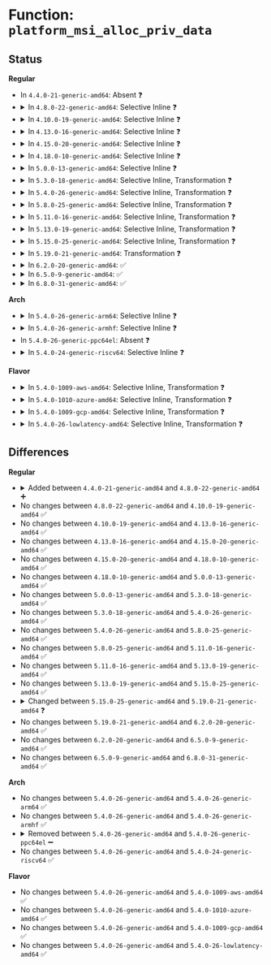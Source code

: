 # Function: <code>platform_msi_alloc_priv_data</code>

## Status
<b>Regular</b>
<ul>
<li>
In <code>4.4.0-21-generic-amd64</code>: Absent ❓
</li>
<li>
<details>
<summary>In <code>4.8.0-22-generic-amd64</code>: Selective Inline ❓</summary>

```c
struct platform_msi_priv_data * platform_msi_alloc_priv_data(struct device * dev, unsigned int nvec, irq_write_msi_msg_t write_msi_msg)
```

```json
{
  "name": "platform_msi_alloc_priv_data",
  "collision_type": "Unique Static",
  "inline_type": "Selective",
  "funcs": [
    {
      "addr": 18446744071584883104,
      "name": "platform_msi_alloc_priv_data",
      "external": false,
      "loc": "drivers/base/platform-msi.c:205",
      "file": "drivers/base/platform-msi.c",
      "inline": "not declared, inlined",
      "caller_inline": [],
      "caller_func": [
        "drivers/base/platform-msi.c:platform_msi_create_device_domain",
        "drivers/base/platform-msi.c:platform_msi_domain_alloc_irqs"
      ]
    }
  ],
  "symbols": [
    {
      "addr": 18446744071584883104,
      "name": "platform_msi_alloc_priv_data",
      "section": ".text",
      "bind": "STB_LOCAL",
      "size": 259
    }
  ]
}
```
</details>
</li>
<li>
<details>
<summary>In <code>4.10.0-19-generic-amd64</code>: Selective Inline ❓</summary>

```c
struct platform_msi_priv_data * platform_msi_alloc_priv_data(struct device * dev, unsigned int nvec, irq_write_msi_msg_t write_msi_msg)
```

```json
{
  "name": "platform_msi_alloc_priv_data",
  "collision_type": "Unique Static",
  "inline_type": "Selective",
  "funcs": [
    {
      "addr": 18446744071585076720,
      "name": "platform_msi_alloc_priv_data",
      "external": false,
      "loc": "drivers/base/platform-msi.c:204",
      "file": "drivers/base/platform-msi.c",
      "inline": "not declared, inlined",
      "caller_inline": [],
      "caller_func": [
        "drivers/base/platform-msi.c:platform_msi_create_device_domain",
        "drivers/base/platform-msi.c:platform_msi_domain_alloc_irqs"
      ]
    }
  ],
  "symbols": [
    {
      "addr": 18446744071585076720,
      "name": "platform_msi_alloc_priv_data",
      "section": ".text",
      "bind": "STB_LOCAL",
      "size": 259
    }
  ]
}
```
</details>
</li>
<li>
<details>
<summary>In <code>4.13.0-16-generic-amd64</code>: Selective Inline ❓</summary>

```c
struct platform_msi_priv_data * platform_msi_alloc_priv_data(struct device * dev, unsigned int nvec, irq_write_msi_msg_t write_msi_msg)
```

```json
{
  "name": "platform_msi_alloc_priv_data",
  "collision_type": "Unique Static",
  "inline_type": "Selective",
  "funcs": [
    {
      "addr": 18446744071585158992,
      "name": "platform_msi_alloc_priv_data",
      "external": false,
      "loc": "drivers/base/platform-msi.c:204",
      "file": "drivers/base/platform-msi.c",
      "inline": "not declared, inlined",
      "caller_inline": [],
      "caller_func": [
        "drivers/base/platform-msi.c:platform_msi_create_device_domain",
        "drivers/base/platform-msi.c:platform_msi_domain_alloc_irqs"
      ]
    }
  ],
  "symbols": [
    {
      "addr": 18446744071585158992,
      "name": "platform_msi_alloc_priv_data",
      "section": ".text",
      "bind": "STB_LOCAL",
      "size": 230
    }
  ]
}
```
</details>
</li>
<li>
<details>
<summary>In <code>4.15.0-20-generic-amd64</code>: Selective Inline ❓</summary>

```c
struct platform_msi_priv_data * platform_msi_alloc_priv_data(struct device * dev, unsigned int nvec, irq_write_msi_msg_t write_msi_msg)
```

```json
{
  "name": "platform_msi_alloc_priv_data",
  "collision_type": "Unique Static",
  "inline_type": "Selective",
  "funcs": [
    {
      "addr": 18446744071585586000,
      "name": "platform_msi_alloc_priv_data",
      "external": false,
      "loc": "drivers/base/platform-msi.c:204",
      "file": "drivers/base/platform-msi.c",
      "inline": "not declared, inlined",
      "caller_inline": [],
      "caller_func": [
        "drivers/base/platform-msi.c:platform_msi_create_device_domain",
        "drivers/base/platform-msi.c:platform_msi_domain_alloc_irqs"
      ]
    }
  ],
  "symbols": [
    {
      "addr": 18446744071585586000,
      "name": "platform_msi_alloc_priv_data",
      "section": ".text",
      "bind": "STB_LOCAL",
      "size": 230
    }
  ]
}
```
</details>
</li>
<li>
<details>
<summary>In <code>4.18.0-10-generic-amd64</code>: Selective Inline ❓</summary>

```c
struct platform_msi_priv_data * platform_msi_alloc_priv_data(struct device * dev, unsigned int nvec, irq_write_msi_msg_t write_msi_msg)
```

```json
{
  "name": "platform_msi_alloc_priv_data",
  "collision_type": "Unique Static",
  "inline_type": "Selective",
  "funcs": [
    {
      "addr": 18446744071585830272,
      "name": "platform_msi_alloc_priv_data",
      "external": false,
      "loc": "drivers/base/platform-msi.c:196",
      "file": "drivers/base/platform-msi.c",
      "inline": "not declared, inlined",
      "caller_inline": [],
      "caller_func": [
        "drivers/base/platform-msi.c:platform_msi_create_device_domain",
        "drivers/base/platform-msi.c:platform_msi_domain_alloc_irqs"
      ]
    }
  ],
  "symbols": [
    {
      "addr": 18446744071585830272,
      "name": "platform_msi_alloc_priv_data",
      "section": ".text",
      "bind": "STB_LOCAL",
      "size": 262
    }
  ]
}
```
</details>
</li>
<li>
<details>
<summary>In <code>5.0.0-13-generic-amd64</code>: Selective Inline ❓</summary>

```c
struct platform_msi_priv_data * platform_msi_alloc_priv_data(struct device * dev, unsigned int nvec, irq_write_msi_msg_t write_msi_msg)
```

```json
{
  "name": "platform_msi_alloc_priv_data",
  "collision_type": "Unique Static",
  "inline_type": "Selective",
  "funcs": [
    {
      "addr": 18446744071585964384,
      "name": "platform_msi_alloc_priv_data",
      "external": false,
      "loc": "drivers/base/platform-msi.c:196",
      "file": "drivers/base/platform-msi.c",
      "inline": "not declared, inlined",
      "caller_inline": [],
      "caller_func": [
        "drivers/base/platform-msi.c:__platform_msi_create_device_domain",
        "drivers/base/platform-msi.c:platform_msi_domain_alloc_irqs"
      ]
    }
  ],
  "symbols": [
    {
      "addr": 18446744071585964384,
      "name": "platform_msi_alloc_priv_data",
      "section": ".text",
      "bind": "STB_LOCAL",
      "size": 262
    }
  ]
}
```
</details>
</li>
<li>
<details>
<summary>In <code>5.3.0-18-generic-amd64</code>: Selective Inline, Transformation ❓</summary>

```c
struct platform_msi_priv_data * platform_msi_alloc_priv_data(struct device * dev, unsigned int nvec, irq_write_msi_msg_t write_msi_msg)
```

```json
{
  "name": "platform_msi_alloc_priv_data",
  "collision_type": "Unique Static",
  "inline_type": "Selective",
  "funcs": [
    {
      "addr": 18446744071586207632,
      "name": "platform_msi_alloc_priv_data",
      "external": false,
      "loc": "drivers/base/platform-msi.c:196",
      "file": "drivers/base/platform-msi.c",
      "inline": "not declared, inlined",
      "caller_inline": [],
      "caller_func": [
        "drivers/base/platform-msi.c:__platform_msi_create_device_domain",
        "drivers/base/platform-msi.c:platform_msi_domain_alloc_irqs"
      ]
    }
  ],
  "symbols": [
    {
      "addr": 18446744071586207488,
      "name": "platform_msi_alloc_priv_data",
      "section": ".text",
      "bind": "STB_LOCAL",
      "size": 248
    },
    {
      "addr": 18446744071586208681,
      "name": "platform_msi_alloc_priv_data.cold",
      "section": ".text",
      "bind": "STB_LOCAL",
      "size": 24
    }
  ]
}
```
</details>
</li>
<li>
<details>
<summary>In <code>5.4.0-26-generic-amd64</code>: Selective Inline, Transformation ❓</summary>

```c
struct platform_msi_priv_data * platform_msi_alloc_priv_data(struct device * dev, unsigned int nvec, irq_write_msi_msg_t write_msi_msg)
```

```json
{
  "name": "platform_msi_alloc_priv_data",
  "collision_type": "Unique Static",
  "inline_type": "Selective",
  "funcs": [
    {
      "addr": 18446744071586355744,
      "name": "platform_msi_alloc_priv_data",
      "external": false,
      "loc": "drivers/base/platform-msi.c:196",
      "file": "drivers/base/platform-msi.c",
      "inline": "not declared, inlined",
      "caller_inline": [],
      "caller_func": [
        "drivers/base/platform-msi.c:__platform_msi_create_device_domain",
        "drivers/base/platform-msi.c:platform_msi_domain_alloc_irqs"
      ]
    }
  ],
  "symbols": [
    {
      "addr": 18446744071586355600,
      "name": "platform_msi_alloc_priv_data",
      "section": ".text",
      "bind": "STB_LOCAL",
      "size": 248
    },
    {
      "addr": 18446744071586356777,
      "name": "platform_msi_alloc_priv_data.cold",
      "section": ".text",
      "bind": "STB_LOCAL",
      "size": 24
    }
  ]
}
```
</details>
</li>
<li>
<details>
<summary>In <code>5.8.0-25-generic-amd64</code>: Selective Inline, Transformation ❓</summary>

```c
struct platform_msi_priv_data * platform_msi_alloc_priv_data(struct device * dev, unsigned int nvec, irq_write_msi_msg_t write_msi_msg)
```

```json
{
  "name": "platform_msi_alloc_priv_data",
  "collision_type": "Unique Static",
  "inline_type": "Selective",
  "funcs": [
    {
      "addr": 18446744071587127920,
      "name": "platform_msi_alloc_priv_data",
      "external": false,
      "loc": "drivers/base/platform-msi.c:196",
      "file": "drivers/base/platform-msi.c",
      "inline": "not declared, inlined",
      "caller_inline": [],
      "caller_func": [
        "drivers/base/platform-msi.c:__platform_msi_create_device_domain",
        "drivers/base/platform-msi.c:platform_msi_domain_alloc_irqs"
      ]
    }
  ],
  "symbols": [
    {
      "addr": 18446744071587127776,
      "name": "platform_msi_alloc_priv_data",
      "section": ".text",
      "bind": "STB_LOCAL",
      "size": 248
    },
    {
      "addr": 18446744071587129065,
      "name": "platform_msi_alloc_priv_data.cold",
      "section": ".text",
      "bind": "STB_LOCAL",
      "size": 24
    }
  ]
}
```
</details>
</li>
<li>
<details>
<summary>In <code>5.11.0-16-generic-amd64</code>: Selective Inline, Transformation ❓</summary>

```c
struct platform_msi_priv_data * platform_msi_alloc_priv_data(struct device * dev, unsigned int nvec, irq_write_msi_msg_t write_msi_msg)
```

```json
{
  "name": "platform_msi_alloc_priv_data",
  "collision_type": "Unique Static",
  "inline_type": "Selective",
  "funcs": [
    {
      "addr": 18446744071587213056,
      "name": "platform_msi_alloc_priv_data",
      "external": false,
      "loc": "drivers/base/platform-msi.c:202",
      "file": "drivers/base/platform-msi.c",
      "inline": "not declared, inlined",
      "caller_inline": [],
      "caller_func": [
        "drivers/base/platform-msi.c:__platform_msi_create_device_domain",
        "drivers/base/platform-msi.c:platform_msi_domain_alloc_irqs"
      ]
    }
  ],
  "symbols": [
    {
      "addr": 18446744071587212912,
      "name": "platform_msi_alloc_priv_data",
      "section": ".text",
      "bind": "STB_LOCAL",
      "size": 248
    },
    {
      "addr": 18446744071591492066,
      "name": "platform_msi_alloc_priv_data.cold",
      "section": ".text",
      "bind": "STB_LOCAL",
      "size": 24
    }
  ]
}
```
</details>
</li>
<li>
<details>
<summary>In <code>5.13.0-19-generic-amd64</code>: Selective Inline, Transformation ❓</summary>

```c
struct platform_msi_priv_data * platform_msi_alloc_priv_data(struct device * dev, unsigned int nvec, irq_write_msi_msg_t write_msi_msg)
```

```json
{
  "name": "platform_msi_alloc_priv_data",
  "collision_type": "Unique Static",
  "inline_type": "Selective",
  "funcs": [
    {
      "addr": 18446744071587101568,
      "name": "platform_msi_alloc_priv_data",
      "external": false,
      "loc": "drivers/base/platform-msi.c:202",
      "file": "drivers/base/platform-msi.c",
      "inline": "not declared, inlined",
      "caller_inline": [],
      "caller_func": [
        "drivers/base/platform-msi.c:__platform_msi_create_device_domain",
        "drivers/base/platform-msi.c:platform_msi_domain_alloc_irqs"
      ]
    }
  ],
  "symbols": [
    {
      "addr": 18446744071587101424,
      "name": "platform_msi_alloc_priv_data",
      "section": ".text",
      "bind": "STB_LOCAL",
      "size": 248
    },
    {
      "addr": 18446744071591435126,
      "name": "platform_msi_alloc_priv_data.cold",
      "section": ".text",
      "bind": "STB_LOCAL",
      "size": 24
    }
  ]
}
```
</details>
</li>
<li>
<details>
<summary>In <code>5.15.0-25-generic-amd64</code>: Selective Inline, Transformation ❓</summary>

```c
struct platform_msi_priv_data * platform_msi_alloc_priv_data(struct device * dev, unsigned int nvec, irq_write_msi_msg_t write_msi_msg)
```

```json
{
  "name": "platform_msi_alloc_priv_data",
  "collision_type": "Unique Static",
  "inline_type": "Selective",
  "funcs": [
    {
      "addr": 18446744071587673664,
      "name": "platform_msi_alloc_priv_data",
      "external": false,
      "loc": "drivers/base/platform-msi.c:203",
      "file": "drivers/base/platform-msi.c",
      "inline": "not declared, inlined",
      "caller_inline": [],
      "caller_func": [
        "drivers/base/platform-msi.c:__platform_msi_create_device_domain",
        "drivers/base/platform-msi.c:platform_msi_domain_alloc_irqs"
      ]
    }
  ],
  "symbols": [
    {
      "addr": 18446744071587673520,
      "name": "platform_msi_alloc_priv_data",
      "section": ".text",
      "bind": "STB_LOCAL",
      "size": 248
    },
    {
      "addr": 18446744071592498978,
      "name": "platform_msi_alloc_priv_data.cold",
      "section": ".text",
      "bind": "STB_LOCAL",
      "size": 24
    }
  ]
}
```
</details>
</li>
<li>
<details>
<summary>In <code>5.19.0-21-generic-amd64</code>: Transformation ❓</summary>

```c
int platform_msi_alloc_priv_data(struct device * dev, unsigned int nvec, irq_write_msi_msg_t write_msi_msg)
```

```json
{
  "name": "platform_msi_alloc_priv_data",
  "collision_type": "Unique Static",
  "inline_type": "No",
  "funcs": [
    {
      "addr": 0,
      "name": "platform_msi_alloc_priv_data",
      "external": false,
      "loc": "drivers/base/platform-msi.c:142",
      "file": "drivers/base/platform-msi.c",
      "inline": "seen, unknown",
      "caller_inline": [],
      "caller_func": [
        "drivers/base/platform-msi.c:__platform_msi_create_device_domain"
      ]
    }
  ],
  "symbols": [
    {
      "addr": 18446744071589020112,
      "name": "platform_msi_alloc_priv_data",
      "section": ".text",
      "bind": "STB_LOCAL",
      "size": 243
    },
    {
      "addr": 18446744071594369206,
      "name": "platform_msi_alloc_priv_data.cold",
      "section": ".text",
      "bind": "STB_LOCAL",
      "size": 23
    }
  ]
}
```
</details>
</li>
<li>
<details>
<summary>In <code>6.2.0-20-generic-amd64</code>: ✅</summary>

```c
int platform_msi_alloc_priv_data(struct device * dev, unsigned int nvec, irq_write_msi_msg_t write_msi_msg)
```

```json
{
  "name": "platform_msi_alloc_priv_data",
  "collision_type": "Unique Static",
  "inline_type": "No",
  "funcs": [
    {
      "addr": 18446744071590547664,
      "name": "platform_msi_alloc_priv_data",
      "external": false,
      "loc": "drivers/base/platform-msi.c:143",
      "file": "drivers/base/platform-msi.c",
      "inline": "seen, unknown",
      "caller_inline": [],
      "caller_func": [
        "drivers/base/platform-msi.c:__platform_msi_create_device_domain"
      ]
    }
  ],
  "symbols": [
    {
      "addr": 18446744071590547664,
      "name": "platform_msi_alloc_priv_data",
      "section": ".text",
      "bind": "STB_LOCAL",
      "size": 263
    }
  ]
}
```
</details>
</li>
<li>
<details>
<summary>In <code>6.5.0-9-generic-amd64</code>: ✅</summary>

```c
int platform_msi_alloc_priv_data(struct device * dev, unsigned int nvec, irq_write_msi_msg_t write_msi_msg)
```

```json
{
  "name": "platform_msi_alloc_priv_data",
  "collision_type": "Unique Static",
  "inline_type": "No",
  "funcs": [
    {
      "addr": 18446744071590875776,
      "name": "platform_msi_alloc_priv_data",
      "external": false,
      "loc": "drivers/base/platform-msi.c:143",
      "file": "drivers/base/platform-msi.c",
      "inline": "seen, unknown",
      "caller_inline": [],
      "caller_func": [
        "drivers/base/platform-msi.c:__platform_msi_create_device_domain"
      ]
    }
  ],
  "symbols": [
    {
      "addr": 18446744071590875776,
      "name": "platform_msi_alloc_priv_data",
      "section": ".text",
      "bind": "STB_LOCAL",
      "size": 263
    }
  ]
}
```
</details>
</li>
<li>
<details>
<summary>In <code>6.8.0-31-generic-amd64</code>: ✅</summary>

```c
int platform_msi_alloc_priv_data(struct device * dev, unsigned int nvec, irq_write_msi_msg_t write_msi_msg)
```

```json
{
  "name": "platform_msi_alloc_priv_data",
  "collision_type": "Unique Static",
  "inline_type": "No",
  "funcs": [
    {
      "addr": 18446744071591219584,
      "name": "platform_msi_alloc_priv_data",
      "external": false,
      "loc": "drivers/base/platform-msi.c:143",
      "file": "drivers/base/platform-msi.c",
      "inline": "seen, unknown",
      "caller_inline": [],
      "caller_func": [
        "drivers/base/platform-msi.c:__platform_msi_create_device_domain"
      ]
    }
  ],
  "symbols": [
    {
      "addr": 18446744071591219584,
      "name": "platform_msi_alloc_priv_data",
      "section": ".text",
      "bind": "STB_LOCAL",
      "size": 318
    }
  ]
}
```
</details>
</li>
</ul>
<b>Arch</b>
<ul>
<li>
<details>
<summary>In <code>5.4.0-26-generic-arm64</code>: Selective Inline ❓</summary>

```c
struct platform_msi_priv_data * platform_msi_alloc_priv_data(struct device * dev, unsigned int nvec, irq_write_msi_msg_t write_msi_msg)
```

```json
{
  "name": "platform_msi_alloc_priv_data",
  "collision_type": "Unique Static",
  "inline_type": "Selective",
  "funcs": [
    {
      "addr": 18446603336499198080,
      "name": "platform_msi_alloc_priv_data",
      "external": false,
      "loc": "drivers/base/platform-msi.c:196",
      "file": "drivers/base/platform-msi.c",
      "inline": "not declared, inlined",
      "caller_inline": [],
      "caller_func": [
        "drivers/base/platform-msi.c:__platform_msi_create_device_domain",
        "drivers/base/platform-msi.c:platform_msi_domain_alloc_irqs"
      ]
    }
  ],
  "symbols": [
    {
      "addr": 18446603336499198080,
      "name": "platform_msi_alloc_priv_data",
      "section": ".text",
      "bind": "STB_LOCAL",
      "size": 260
    }
  ]
}
```
</details>
</li>
<li>
<details>
<summary>In <code>5.4.0-26-generic-armhf</code>: Selective Inline ❓</summary>

```c
struct platform_msi_priv_data * platform_msi_alloc_priv_data(struct device * dev, unsigned int nvec, irq_write_msi_msg_t write_msi_msg)
```

```json
{
  "name": "platform_msi_alloc_priv_data",
  "collision_type": "Unique Static",
  "inline_type": "Selective",
  "funcs": [
    {
      "addr": 3231730132,
      "name": "platform_msi_alloc_priv_data",
      "external": false,
      "loc": "drivers/base/platform-msi.c:196",
      "file": "drivers/base/platform-msi.c",
      "inline": "not declared, inlined",
      "caller_inline": [],
      "caller_func": [
        "drivers/base/platform-msi.c:__platform_msi_create_device_domain",
        "drivers/base/platform-msi.c:platform_msi_domain_alloc_irqs"
      ]
    }
  ],
  "symbols": [
    {
      "addr": 3231730132,
      "name": "platform_msi_alloc_priv_data",
      "section": ".text",
      "bind": "STB_LOCAL",
      "size": 236
    }
  ]
}
```
</details>
</li>
<li>
In <code>5.4.0-26-generic-ppc64el</code>: Absent ❓
</li>
<li>
<details>
<summary>In <code>5.4.0-24-generic-riscv64</code>: Selective Inline ❓</summary>

```c
struct platform_msi_priv_data * platform_msi_alloc_priv_data(struct device * dev, unsigned int nvec, irq_write_msi_msg_t write_msi_msg)
```

```json
{
  "name": "platform_msi_alloc_priv_data",
  "collision_type": "Unique Static",
  "inline_type": "Selective",
  "funcs": [
    {
      "addr": 18446743936276490074,
      "name": "platform_msi_alloc_priv_data",
      "external": false,
      "loc": "drivers/base/platform-msi.c:196",
      "file": "drivers/base/platform-msi.c",
      "inline": "not declared, inlined",
      "caller_inline": [],
      "caller_func": [
        "drivers/base/platform-msi.c:__platform_msi_create_device_domain",
        "drivers/base/platform-msi.c:platform_msi_domain_alloc_irqs"
      ]
    }
  ],
  "symbols": [
    {
      "addr": 18446743936276490074,
      "name": "platform_msi_alloc_priv_data",
      "section": ".text",
      "bind": "STB_LOCAL",
      "size": 214
    }
  ]
}
```
</details>
</li>
</ul>
<b>Flavor</b>
<ul>
<li>
<details>
<summary>In <code>5.4.0-1009-aws-amd64</code>: Selective Inline, Transformation ❓</summary>

```c
struct platform_msi_priv_data * platform_msi_alloc_priv_data(struct device * dev, unsigned int nvec, irq_write_msi_msg_t write_msi_msg)
```

```json
{
  "name": "platform_msi_alloc_priv_data",
  "collision_type": "Unique Static",
  "inline_type": "Selective",
  "funcs": [
    {
      "addr": 18446744071586117632,
      "name": "platform_msi_alloc_priv_data",
      "external": false,
      "loc": "drivers/base/platform-msi.c:196",
      "file": "drivers/base/platform-msi.c",
      "inline": "not declared, inlined",
      "caller_inline": [],
      "caller_func": [
        "drivers/base/platform-msi.c:__platform_msi_create_device_domain",
        "drivers/base/platform-msi.c:platform_msi_domain_alloc_irqs"
      ]
    }
  ],
  "symbols": [
    {
      "addr": 18446744071586117488,
      "name": "platform_msi_alloc_priv_data",
      "section": ".text",
      "bind": "STB_LOCAL",
      "size": 248
    },
    {
      "addr": 18446744071586118665,
      "name": "platform_msi_alloc_priv_data.cold",
      "section": ".text",
      "bind": "STB_LOCAL",
      "size": 24
    }
  ]
}
```
</details>
</li>
<li>
<details>
<summary>In <code>5.4.0-1010-azure-amd64</code>: Selective Inline, Transformation ❓</summary>

```c
struct platform_msi_priv_data * platform_msi_alloc_priv_data(struct device * dev, unsigned int nvec, irq_write_msi_msg_t write_msi_msg)
```

```json
{
  "name": "platform_msi_alloc_priv_data",
  "collision_type": "Unique Static",
  "inline_type": "Selective",
  "funcs": [
    {
      "addr": 18446744071585962256,
      "name": "platform_msi_alloc_priv_data",
      "external": false,
      "loc": "drivers/base/platform-msi.c:196",
      "file": "drivers/base/platform-msi.c",
      "inline": "not declared, inlined",
      "caller_inline": [],
      "caller_func": [
        "drivers/base/platform-msi.c:__platform_msi_create_device_domain",
        "drivers/base/platform-msi.c:platform_msi_domain_alloc_irqs"
      ]
    }
  ],
  "symbols": [
    {
      "addr": 18446744071585962112,
      "name": "platform_msi_alloc_priv_data",
      "section": ".text",
      "bind": "STB_LOCAL",
      "size": 248
    },
    {
      "addr": 18446744071585963289,
      "name": "platform_msi_alloc_priv_data.cold",
      "section": ".text",
      "bind": "STB_LOCAL",
      "size": 24
    }
  ]
}
```
</details>
</li>
<li>
<details>
<summary>In <code>5.4.0-1009-gcp-amd64</code>: Selective Inline, Transformation ❓</summary>

```c
struct platform_msi_priv_data * platform_msi_alloc_priv_data(struct device * dev, unsigned int nvec, irq_write_msi_msg_t write_msi_msg)
```

```json
{
  "name": "platform_msi_alloc_priv_data",
  "collision_type": "Unique Static",
  "inline_type": "Selective",
  "funcs": [
    {
      "addr": 18446744071586303712,
      "name": "platform_msi_alloc_priv_data",
      "external": false,
      "loc": "drivers/base/platform-msi.c:196",
      "file": "drivers/base/platform-msi.c",
      "inline": "not declared, inlined",
      "caller_inline": [],
      "caller_func": [
        "drivers/base/platform-msi.c:__platform_msi_create_device_domain",
        "drivers/base/platform-msi.c:platform_msi_domain_alloc_irqs"
      ]
    }
  ],
  "symbols": [
    {
      "addr": 18446744071586303568,
      "name": "platform_msi_alloc_priv_data",
      "section": ".text",
      "bind": "STB_LOCAL",
      "size": 248
    },
    {
      "addr": 18446744071586304745,
      "name": "platform_msi_alloc_priv_data.cold",
      "section": ".text",
      "bind": "STB_LOCAL",
      "size": 24
    }
  ]
}
```
</details>
</li>
<li>
<details>
<summary>In <code>5.4.0-26-lowlatency-amd64</code>: Selective Inline, Transformation ❓</summary>

```c
struct platform_msi_priv_data * platform_msi_alloc_priv_data(struct device * dev, unsigned int nvec, irq_write_msi_msg_t write_msi_msg)
```

```json
{
  "name": "platform_msi_alloc_priv_data",
  "collision_type": "Unique Static",
  "inline_type": "Selective",
  "funcs": [
    {
      "addr": 18446744071586415168,
      "name": "platform_msi_alloc_priv_data",
      "external": false,
      "loc": "drivers/base/platform-msi.c:196",
      "file": "drivers/base/platform-msi.c",
      "inline": "not declared, inlined",
      "caller_inline": [],
      "caller_func": [
        "drivers/base/platform-msi.c:__platform_msi_create_device_domain",
        "drivers/base/platform-msi.c:platform_msi_domain_alloc_irqs"
      ]
    }
  ],
  "symbols": [
    {
      "addr": 18446744071586415024,
      "name": "platform_msi_alloc_priv_data",
      "section": ".text",
      "bind": "STB_LOCAL",
      "size": 248
    },
    {
      "addr": 18446744071586416201,
      "name": "platform_msi_alloc_priv_data.cold",
      "section": ".text",
      "bind": "STB_LOCAL",
      "size": 24
    }
  ]
}
```
</details>
</li>
</ul>

## Differences
<b>Regular</b>
<ul>
<li>
<details>
<summary>Added between <code>4.4.0-21-generic-amd64</code> and <code>4.8.0-22-generic-amd64</code> ➕</summary>

```c
struct platform_msi_priv_data * platform_msi_alloc_priv_data(struct device * dev, unsigned int nvec, irq_write_msi_msg_t write_msi_msg)
```
</details>
</li>
<li>
No changes between <code>4.8.0-22-generic-amd64</code> and <code>4.10.0-19-generic-amd64</code> ✅
</li>
<li>
No changes between <code>4.10.0-19-generic-amd64</code> and <code>4.13.0-16-generic-amd64</code> ✅
</li>
<li>
No changes between <code>4.13.0-16-generic-amd64</code> and <code>4.15.0-20-generic-amd64</code> ✅
</li>
<li>
No changes between <code>4.15.0-20-generic-amd64</code> and <code>4.18.0-10-generic-amd64</code> ✅
</li>
<li>
No changes between <code>4.18.0-10-generic-amd64</code> and <code>5.0.0-13-generic-amd64</code> ✅
</li>
<li>
No changes between <code>5.0.0-13-generic-amd64</code> and <code>5.3.0-18-generic-amd64</code> ✅
</li>
<li>
No changes between <code>5.3.0-18-generic-amd64</code> and <code>5.4.0-26-generic-amd64</code> ✅
</li>
<li>
No changes between <code>5.4.0-26-generic-amd64</code> and <code>5.8.0-25-generic-amd64</code> ✅
</li>
<li>
No changes between <code>5.8.0-25-generic-amd64</code> and <code>5.11.0-16-generic-amd64</code> ✅
</li>
<li>
No changes between <code>5.11.0-16-generic-amd64</code> and <code>5.13.0-19-generic-amd64</code> ✅
</li>
<li>
No changes between <code>5.13.0-19-generic-amd64</code> and <code>5.15.0-25-generic-amd64</code> ✅
</li>
<li>
<details>
<summary>Changed between <code>5.15.0-25-generic-amd64</code> and <code>5.19.0-21-generic-amd64</code> ❓</summary>
<ul>
<li>
<b>Return type changed. </b>
<code>struct platform_msi_priv_data *</code> ➡️ <code>int</code>
</li>
</ul>
</details>
</li>
<li>
No changes between <code>5.19.0-21-generic-amd64</code> and <code>6.2.0-20-generic-amd64</code> ✅
</li>
<li>
No changes between <code>6.2.0-20-generic-amd64</code> and <code>6.5.0-9-generic-amd64</code> ✅
</li>
<li>
No changes between <code>6.5.0-9-generic-amd64</code> and <code>6.8.0-31-generic-amd64</code> ✅
</li>
</ul>
<b>Arch</b>
<ul>
<li>
No changes between <code>5.4.0-26-generic-amd64</code> and <code>5.4.0-26-generic-arm64</code> ✅
</li>
<li>
No changes between <code>5.4.0-26-generic-amd64</code> and <code>5.4.0-26-generic-armhf</code> ✅
</li>
<li>
<details>
<summary>Removed between <code>5.4.0-26-generic-amd64</code> and <code>5.4.0-26-generic-ppc64el</code> ➖</summary>

```c
struct platform_msi_priv_data * platform_msi_alloc_priv_data(struct device * dev, unsigned int nvec, irq_write_msi_msg_t write_msi_msg)
```
</details>
</li>
<li>
No changes between <code>5.4.0-26-generic-amd64</code> and <code>5.4.0-24-generic-riscv64</code> ✅
</li>
</ul>
<b>Flavor</b>
<ul>
<li>
No changes between <code>5.4.0-26-generic-amd64</code> and <code>5.4.0-1009-aws-amd64</code> ✅
</li>
<li>
No changes between <code>5.4.0-26-generic-amd64</code> and <code>5.4.0-1010-azure-amd64</code> ✅
</li>
<li>
No changes between <code>5.4.0-26-generic-amd64</code> and <code>5.4.0-1009-gcp-amd64</code> ✅
</li>
<li>
No changes between <code>5.4.0-26-generic-amd64</code> and <code>5.4.0-26-lowlatency-amd64</code> ✅
</li>
</ul>

